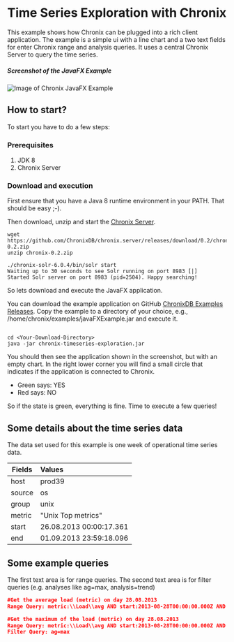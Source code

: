 # Time Series Exploration with Chronix
This example shows how Chronix can be plugged into a rich client application. 
The example is a simple ui with a line chart and a two text fields for enter Chronix range and analysis queries.
It uses a central Chronix Server to query the time series. 
##### Screenshot of the JavaFX Example
![Image of Chronix JavaFX Example](https://bintray.com/artifact/download/chronix/Images/2015-11-25%2016_08_50-Chronix%20JavaFX%20Example.png)

## How to start?
To start you have to do a few steps:

### Prerequisites
1. JDK 8
2. Chronix Server 

### Download and execution
First ensure that you have a Java 8 runtime environment in your PATH. 
That should be easy ;-).

Then download, unzip and start  the [Chronix Server](https://github.com/ChronixDB/chronix.server/releases/tag/0.2).
```
wget https://github.com/ChronixDB/chronix.server/releases/download/0.2/chronix-0.2.zip
unzip chronix-0.2.zip

./chronix-solr-6.0.4/bin/solr start
Waiting up to 30 seconds to see Solr running on port 8983 [|]  
Started Solr server on port 8983 (pid=2504). Happy searching!
```
So lets download and execute the JavaFX application.

You can download the example application on GitHub [ChronixDB Examples Releases](https://github.com/ChronixDB/chronix.examples/releases). 
Copy the example to a directory of your choice, e.g., /home/chronix/examples/javaFXExample.jar and execute it.

```Shell

cd <Your-Download-Directory>
java -jar chronix-timeseries-exploration.jar
```
You should then see the application shown in the screenshot, but with an empty chart.
In the right lower corner you will find a small circle that indicates if the application is connected to Chronix.
- Green says: YES
- Red says: NO

So if the state is green, everything is fine. Time to execute a few queries!
## Some details about the time series data
The data set used for this example is one week of operational time series data.

| Fields        | Values                     |
| ------------- |:-------------------------- | 
| host          | prod39                     |
| source        | os                         |  
| group         | unix                       |
| metric        | "Unix Top metrics"         |
| start         | 26.08.2013 00:00:17.361    |
| end           | 01.09.2013 23:59:18.096    |

## Some example queries
The first text area is for range queries. 
The second text area is for filter queries (e.g. analyses like ag=max, analysis=trend)
```JSON
#Get the average load (metric) on day 28.08.2013
Range Query: metric:\\Load\\avg AND start:2013-08-28T00:00:00.000Z AND end:2013-08-29T23:59:59.999Z

#Get the maximum of the load (metric) on day 28.08.2013
Range Query: metric:\\Load\\avg AND start:2013-08-28T00:00:00.000Z AND end:2013-08-29T23:59:59.999Z
Filter Query: ag=max
```
